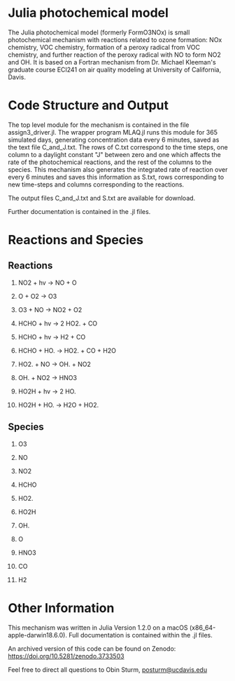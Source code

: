 # Julia photochemical model
The Julia photochemical model (formerly FormO3NOx) is small photochemical mechanism with reactions related to ozone formation: NOx chemistry, VOC chemistry, formation of a peroxy radical from VOC chemistry, and further reaction of the peroxy radical with NO to form NO2 and OH. It is based on a Fortran mechanism from Dr. Michael Kleeman's graduate course ECI241 on air quality modeling at University of California, Davis.

# Code Structure and Output
The top level module for the mechanism is contained in the file assign3_driver.jl.  The wrapper program MLAQ.jl runs this module for 365 simulated days, generating concentration data every 6 minutes, saved as the text file C_and_J.txt. The rows of C.txt correspond to the time steps, one column to a daylight constant "J" between zero and one which affects the rate of the photochemical reactions, and the rest of the columns to the species. This mechanism also generates the integrated rate of reaction over every 6 minutes and saves this information as S.txt, rows corresponding to new time-steps and columns corresponding to the reactions.

The output files C_and_J.txt and S.txt are available for download.

Further documentation is contained in the .jl files.

# Reactions and Species

## Reactions
1)  NO2 + hv -> NO + O

2)  O + O2 -> O3

3)  O3 + NO -> NO2 + O2

4)  HCHO + hv -> 2 HO2. + CO

5)  HCHO + hv -> H2 + CO

6)  HCHO + HO. -> HO2. + CO + H2O

7)  HO2. + NO -> OH. + NO2

8)  OH. + NO2 -> HNO3

9)  HO2H + hv -> 2 HO.

10) HO2H + HO. -> H2O + HO2.

## Species
1) O3

2) NO

3) NO2

4) HCHO

5) HO2.

6) HO2H

7) OH.

8) O

9) HNO3

10) CO

11) H2

# Other Information
This mechanism was written in Julia Version 1.2.0 on a macOS (x86_64-apple-darwin18.6.0). Full documentation is contained within the .jl files.

An archived version of this code can be found on Zenodo:
https://doi.org/10.5281/zenodo.3733503

Feel free to direct all questions to Obin Sturm, posturm@ucdavis.edu
